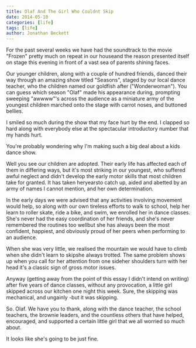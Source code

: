 ```yaml
---
title: Olaf And The Girl Who Couldnt Skip
date: 2014-05-10
categories: [life]
tags: [life]
author: Jonathan Beckett
---
```


For the past several weeks we have had the soundtrack to the movie "Frozen" pretty much on repeat in our houseand the reason presented itself on stage this evening in front of a vast sea of parents shining faces.

Our younger children, along with a couple of hundred friends, danced their way through an amazing show titled "Seasons", staged by our local dance teacher, who the children named our goldfish after ("Wonderwoman"). You can guess which season "Olaf" made his appearance during, prompting sweeping "awwww"'s across the audience as a miniature army of the youngest children marched onto the stage with carrot noses, and buttoned bellies.

I smiled so much during the show that my face hurt by the end. I clapped so hard along with everybody else at the spectacular introductory number that my hands hurt.

You're probably wondering why I'm making such a big deal about a kids dance show.

Well you see our children are adopted. Their early life has affected each of them in differing ways, but it's most striking in our youngest, who suffered awful neglect and didn't develop the early motor skills that most children take for granted. It has taken heryearsto catch up, aided and abetted by an army of names I cannot mention, and her own determination.

In the early days we were advised that any activities involving movement would help, so along with our own tireless efforts to walk to school, help her learn to roller skate, ride a bike, and swim, we enrolled her in dance classes. She's never had the easy coordination of her friends, and she's never remembered the routines too wellbut she has always been the most confident, happiest, and obviously proud of her peers when performing to an audience.

When she was very little, we realised the mountain we would have to climb when she didn't learn to skipshe always trotted. The same problem shows up when you call for her attention from one sideher shoulders turn with her head it's a classic sign of gross motor issues.

Anyway (getting away from the point of this essay I didn't intend on writing) after five years of dance classes, without any provocation, a little girl skipped across our kitchen one night this week. Sure, the skipping was mechanical, and ungainly -but it was skipping.

So. Olaf. We have you to thank, along with the dance teacher, the school teachers, the brownie leaders, and the countless others that have helped, encouraged, and supported a certain little girl that we all worried so much about.

It looks like she's going to be just fine.